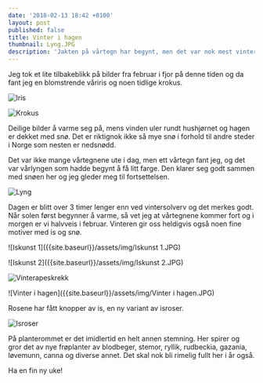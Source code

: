 ```yaml
---
date: '2018-02-13 18:42 +0100'
layout: post
published: false
title: Vinter i hagen
thumbnail: Lyng.JPG
description: 'Jakten på vårtegn har begynt, men det var nok mest vintertegn jeg fant.'
---
```


Jeg tok et lite tilbakeblikk på bilder fra februar i fjor på denne tiden og da fant jeg en blomstrende våriris og noen tidlige krokus. 

![Iris]({{site.baseurl}}/assets/img/Iris.JPG)


![Krokus]({{site.baseurl}}/assets/img/Krokus.JPG)

Deilige bilder å varme seg på, mens vinden uler rundt hushjørnet og hagen er dekket med snø. Det er riktignok ikke så mye snø i forhold til andre steder i Norge som nesten er nedsnødd.

Det var ikke mange vårtegnene ute i dag, men ett vårtegn fant jeg, og det var vårlyngen som hadde begynt å få litt farge. Den klarer seg godt sammen med snøen her og jeg gleder meg til fortsettelsen.

![Lyng]({{site.baseurl}}/assets/img/Lyng.JPG)

Dagen er blitt over 3 timer lenger enn ved vintersolverv og det merkes godt. Når solen først begynner å varme, så vet jeg at vårtegnene kommer fort og i morgen er vi halvveis i februar. Vinteren gir oss heldigvis også noen fine motiver med is og snø. 

![Iskunst 1]({{site.baseurl}}/assets/img/Iskunst 1.JPG)


![Iskunst 2]({{site.baseurl}}/assets/img/Iskunst 2.JPG)


![Vinterapeskrekk]({{site.baseurl}}/assets/img/Vinterapeskrekk.JPG)


![Vinter i hagen]({{site.baseurl}}/assets/img/Vinter i hagen.JPG)


Rosene har fått knopper av is, en ny variant av isroser. 

![Isroser]({{site.baseurl}}/assets/img/Isroser.JPG)


På planterommet er det imidlertid en helt annen stemning. Her spirer og gror det av nye frøplanter av blodbeger, stemor, ryllik, rudbeckia, gazania, løvemunn, canna og diverse annet.  Det skal nok bli rimelig fullt her i år også. 

Ha en fin ny uke!
